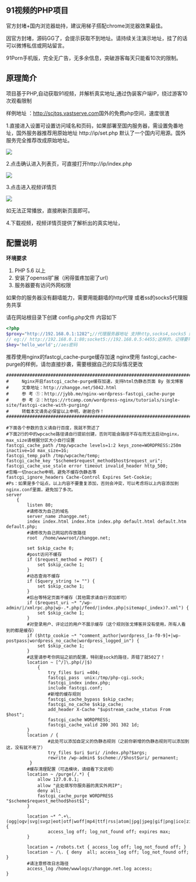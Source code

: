 ## 91视频的PHP项目

官方封堵+国内浏览器劫持，建议用梯子搭配chrome浏览器效果最佳。

因官方封堵，源码GG了，会提示获取不到地址。请持续关注演示地址，挂了的话可以微博私信或网站留言。

91Porn手机版，完全无广告，无多余信息，突破游客每天只能看10次的限制。


## 原理简介

项目基于PHP,自动获取91视频，并解析真实地址,通过伪装客户端IP，绕过游客10次观看限制

样例地址 ：<a href="http://scjtqs.vastserve.com/" target="__black">http://scjtqs.vastserve.com</a>国外的免费php空间，速度很渣


1.直接进入设置可设置访问域名和页码，如果部署至国内服务器，需设置免番地址，国外服务器推荐用原始地址 http://ip/set.php
默认了一个国内可用源。国外服务完全推荐改成原始地址。

<img src="frozenui/img/007452UMly1foya1v9unwj30a40aojri.png"/>

2.点击确认进入列表页，可直接打开http://ip/index.php  

<img src="frozenui/img/007452UMly1foya2fnqbzj30b70hfq6o.png"/>

3.点击进入视频详情页

<img src="frozenui/img/007452UMly1foya3q7nn8j30b60bf763.png"/>

如无法正常播放，直接刷新页面即可。

4.下载视频，视频详情页提供了解析出的真实地址，

## 配置说明

<b>环境要求</b>
<ol>
<li>PHP 5.6 以上</li>
<li>安装了openssl扩展（闲得蛋疼加密了url）</li>
<li>服务器要有访问外网权限</li>
</ol>

如果你的服务器没有翻墙能力，需要用能翻墙的http代理 或者ss的socks5代理服务共享

请在网站根目录下创建 config.php文件
内容如下
```php
<?php
$proxy="http://192.168.0.1:1282";//代理服务器地址 支持http,socks4,socks5 如果没有请留空
// eg:// http://192.168.0.1:80;socket5://192.168.0.5:4455;这样的，记得要带端口号。代理地址只填一个，没做多个检测随机抽取功能。
$key='hello_world';//aes密码
```


推荐使用nginx的fastcgi_cache-purge缓存加速
nginx使用 fastcgi_cache-purge的样例，请勿直接抄袭，需要根据自己的实际情况更改
```
####################################################################################################
#     Nginx开启fastcgi_cache-purge缓存加速，支持html伪静态页面 By 张戈博客
#     文章地址：http://zhangge.net/5042.html ‎
#     参 考 ①：http://jybb.me/nginx-wordpress-fastcgi_cache-purge
#     参 考 ②：https://rtcamp.com/wordpress-nginx/tutorials/single-site/fastcgi-cache-with-purging/
#     转载本文请务必保留以上申明，谢谢合作！
####################################################################################################
 
#下面各个参数的含义请自行百度，我就不赘述了
#下面2行的中的wpcache路径请自行提前创建，否则可能会路径不存在而无法启动nginx，max_size请根据分区大小自行设置
fastcgi_cache_path /tmp/wpcache levels=1:2 keys_zone=WORDPRESS:250m inactive=1d max_size=1G;
fastcgi_temp_path /tmp/wpcache/temp;
fastcgi_cache_key "$scheme$request_method$host$request_uri";
fastcgi_cache_use_stale error timeout invalid_header http_500;
#忽略一切nocache申明，避免不缓存伪静态等
fastcgi_ignore_headers Cache-Control Expires Set-Cookie;
#Ps：如果是多个站点，以上内容不要重复添加，否则会冲突，可以考虑将以上内容添加到nginx.conf里面，避免加了多次。
server
    {
        listen 80;
        #请修改为自己的域名
        server_name zhangge.net;
        index index.html index.htm index.php default.html default.htm default.php;
        #请修改为自己网站的存放路径
        root  /home/wwwroot/zhangge.net;
       
        set $skip_cache 0;
        #post访问不缓存
        if ($request_method = POST) {
            set $skip_cache 1;
        }   
        #动态查询不缓存
        if ($query_string != "") {
            set $skip_cache 1;
        }   
        #后台等特定页面不缓存（其他需求请自行添加即可）
        if ($request_uri ~* "/wp-admin/|/xmlrpc.php|wp-.*.php|/feed/|index.php|sitemap(_index)?.xml") {
            set $skip_cache 1;
        }   
        #对登录用户、评论过的用户不展示缓存（这个规则张戈博客并没有使用，所有人看到的都是缓存）
        if ($http_cookie ~* "comment_author|wordpress_[a-f0-9]+|wp-postpass|wordpress_no_cache|wordpress_logged_in") {
            set $skip_cache 1;
        }
        #这里请参考你网站之前的配置，特别是sock的路径，弄错了就502了！
        location ~ [^/]\.php(/|$)
            {
                try_files $uri =404;
                fastcgi_pass  unix:/tmp/php-cgi.sock;
                fastcgi_index index.php;
                include fastcgi.conf;  
                #新增的缓存规则
                fastcgi_cache_bypass $skip_cache;
                fastcgi_no_cache $skip_cache;
                add_header X-Cache "$upstream_cache_status From $host";
                fastcgi_cache WORDPRESS;
                fastcgi_cache_valid 200 301 302 1d;
        }
        location / {
                #此处可以添加自定义的伪静态规则（之前你新增的伪静态规则可以添加到这，没有就不用了）
                try_files $uri $uri/ /index.php?$args;
                rewrite /wp-admin$ $scheme://$host$uri/ permanent;
         }
        #缓存清理配置（可选模块，请细看下文说明）
        location ~ /purge(/.*) {
            allow 127.0.0.1;
            allow "此处填写你服务器的真实外网IP";
            deny all;
            fastcgi_cache_purge WORDPRESS "$scheme$request_method$host$1";
        }
    
        location ~* ^.+\.(ogg|ogv|svg|svgz|eot|otf|woff|mp4|ttf|rss|atom|jpg|jpeg|gif|png|ico|zip|tgz|gz|rar|bz2|doc|xls|exe|ppt|tar|mid|midi|wav|bmp|rtf)$ {
                access_log off; log_not_found off; expires max;
        }
 
        location = /robots.txt { access_log off; log_not_found off; }
        location ~ /\. { deny  all; access_log off; log_not_found off; }
        #请注意修改日志路径
        access_log /home/wwwlogs/zhangge.net.log access;
}
```
